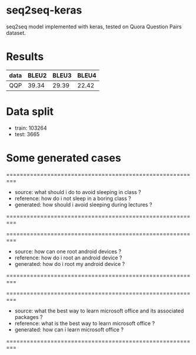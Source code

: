 # seq2seq-keras
seq2seq model implemented with keras, tested on Quora Question Pairs dataset.

# Results

data | BLEU2 |  BLEU3  |  BLEU4
-|-|-|-
QQP | 39.34 | 29.39 | 22.42

# Data split

+ train: 103264
+ test: 3665

# Some generated cases

=========================================================
+ source: what should i do to avoid sleeping in class ?
+ reference: how do i not sleep in a boring class ?
+ generated: how should i avoid sleeping during lectures ?

=========================================================

=========================================================
+ source: how can one root android devices ?
+ reference: how do i root an android device ?
+ generated: how do i root my android device ?

=========================================================

=========================================================
+ source: what the best way to learn microsoft office and its associated packages ?
+ reference: what is the best way to learn microsoft office ?
+ generated: how can i learn microsoft office ?

=========================================================
